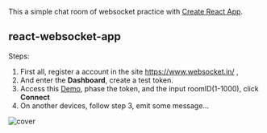 This a simple chat room of websocket practice with [Create React App](https://github.com/facebook/create-react-app).

## react-websocket-app

Steps:

1. First all, register a account in the site https://www.websocket.in/ ,
2. And enter the **Dashboard**, create a test token.
3. Access this [Demo](https://roseforyou.github.io/react-websocket-app/), phase the token, and the input roomID(1-1000), click **Connect**
4. On another devices, follow step 3, emit some message...

![cover](../master/cover.png)
